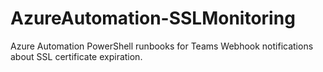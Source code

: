 # AzureAutomation-SSLMonitoring

Azure Automation PowerShell runbooks for Teams Webhook notifications about SSL certificate expiration.
